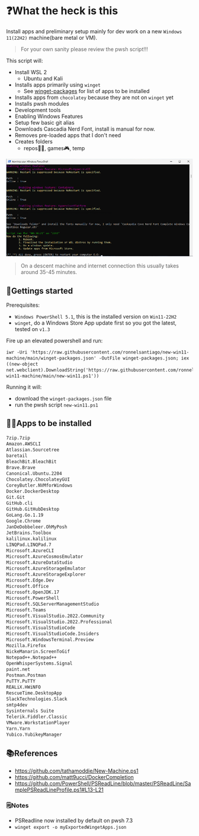 # ❓What the heck is this

Install apps and preliminary setup mainly for dev work on a new `Windows 11(22H2)` machine(bare metal or VM).

>For your own sanity please review the pwsh script!!!

This script will:

- Install WSL 2
  - Ubuntu and Kali
- Installs apps primarily using `winget`
  - See [winget-packages][wingetpac] for list of apps to be installed
- Installs apps from `chocolatey` because they are not on `winget` yet
- Installs pwsh modules
- Development tools
- Enabling Windows Features
- Setup few basic git alias
- Downloads Cascadia Nerd Font, install is manual for now.
- Removes pre-loaded apps that I don't need
- Creates folders
  - repos🧑‍💻, games🎮, temp

![alt text](output.png)

> On a descent machine and internet connection this usually takes around 35-45 minutes.

## 🔰Gettings started

Prerequisites:

- `Windows PowerShell 5.1`, this is the installed version on `Win11-22H2`
- `winget`, do a Windows Store App update first so you got the latest, tested on `v1.3`

Fire up an elevated powershell and run:

```pwsh
iwr -Uri 'https://raw.githubusercontent.com/ronnelsantiago/new-win11-machine/main/winget-packages.json' -OutFile winget-packages.json; iex ((new-object net.webclient).DownloadString('https://raw.githubusercontent.com/ronnelsantiago/new-win11-machine/main/new-win11.ps1'))
```

Running it will:

- download the `winget-packages.json` file
- run the pwsh script `new-win11.ps1`

## 🧑‍💻Apps to be installed

```text
7zip.7zip
Amazon.AWSCLI
Atlassian.Sourcetree
baretail
BleachBit.BleachBit
Brave.Brave
Canonical.Ubuntu.2204
Chocolatey.ChocolateyGUI
CoreyButler.NVMforWindows
Docker.DockerDesktop
Git.Git
GitHub.cli
GitHub.GitHubDesktop
GoLang.Go.1.19
Google.Chrome
JanDeDobbeleer.OhMyPosh
JetBrains.Toolbox
kalilinux.kalilinux
LINQPad.LINQPad.7
Microsoft.AzureCLI
Microsoft.AzureCosmosEmulator
Microsoft.AzureDataStudio
Microsoft.AzureStorageEmulator
Microsoft.AzureStorageExplorer
Microsoft.Edge.Dev
Microsoft.Office
Microsoft.OpenJDK.17
Microsoft.PowerShell
Microsoft.SQLServerManagementStudio
Microsoft.Teams
Microsoft.VisualStudio.2022.Community
Microsoft.VisualStudio.2022.Professional
Microsoft.VisualStudioCode
Microsoft.VisualStudioCode.Insiders
Microsoft.WindowsTerminal.Preview
Mozilla.Firefox
NickeManarin.ScreenToGif
Notepad++.Notepad++
OpenWhisperSystems.Signal
paint.net
Postman.Postman
PuTTY.PuTTY
REALiX.HWiNFO
RescueTime.DesktopApp
SlackTechnologies.Slack
smtp4dev
Sysinternals Suite
Telerik.Fiddler.Classic
VMware.WorkstationPlayer
Yarn.Yarn
Yubico.YubikeyManager
```

## 📚References

- https://github.com/tathamoddie/New-Machine.ps1
- https://github.com/matt9ucci/DockerCompletion
- https://github.com/PowerShell/PSReadLine/blob/master/PSReadLine/SamplePSReadLineProfile.ps1#L13-L21

### 🗒️Notes

- PSReadline now installed by default on pwsh 7.3
- `winget export -o myExportedWingetApps.json`

[wingetpac]: /winget-packages.json
